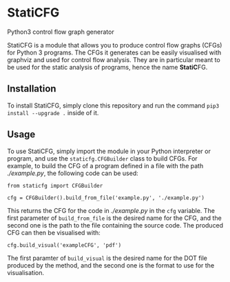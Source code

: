 # StatiCFG
Python3 control flow graph generator

StatiCFG is a module that allows you to produce control flow graphs (CFGs) for Python 3 programs. The CFGs it generates
can be easily visualised with graphviz and used for control flow analysis. They are in particular meant to be used for the static
analysis of programs, hence the name **StatiC**FG.

## Installation

To install StatiCFG, simply clone this repository and run the command `pip3 install --upgrade .` inside of it.

## Usage

To use StatiCFG, simply import the module in your Python interpreter or program, and use the `staticfg.CFGBuilder` class to 
build CFGs. For example, to build the CFG of a program defined in a file with the path *./example.py*, the following code can 
be used:

```
from staticfg import CFGBuilder

cfg = CFGBuilder().build_from_file('example.py', './example.py')
```

This returns the CFG for the code in *./example.py* in the `cfg` variable. The first parameter of `build_from_file` is the 
desired name for the CFG, and the second one is the path to the file containing the source code. The produced CFG can then be 
visualised with:

```
cfg.build_visual('exampleCFG', 'pdf')
```

The first paramter of `build_visual` is the desired name for the DOT file produced by the method, and the second one is the
format to use for the visualisation.
